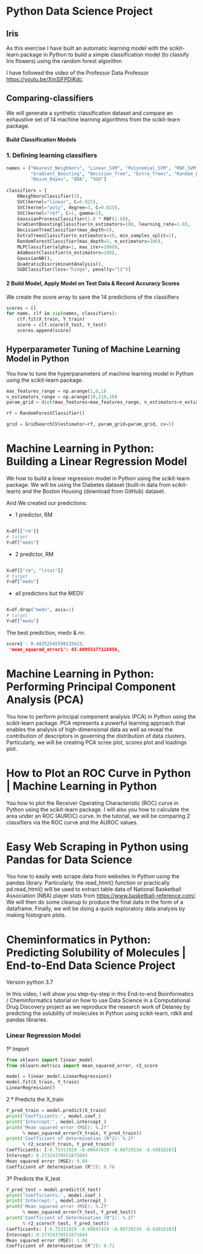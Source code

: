# Python Data Science Project


## Iris
As this exercise I have built an automatic learning model with the scikit-learn package in Python to build a simple classification model (to classify Iris flowers) using the random forest algorithm


I have followed the video of the Professor Data Professor https://youtu.be/XmSlFPDjKdc.



## Comparing-classifiers

We will generate a synthetic classification dataset and compare an exhaustive set of 14 machine learning algorithms from the scikit-learn package.

####  Build Classification Models
### 1. Defining learning classifiers
~~~ python
names = ["Nearest_Neighbors", "Linear_SVM", "Polynomial_SVM", "RBF_SVM", "Gaussian_Process",
         "Gradient_Boosting", "Decision_Tree", "Extra_Trees", "Random_Forest", "Neural_Net", "AdaBoost",
         "Naive_Bayes", "QDA", "SGD"]
​
classifiers = [
    KNeighborsClassifier(3),
    SVC(kernel="linear", C=0.025),
    SVC(kernel="poly", degree=3, C=0.025),
    SVC(kernel="rbf", C=1, gamma=2),
    GaussianProcessClassifier(1.0 * RBF(1.0)),
    GradientBoostingClassifier(n_estimators=100, learning_rate=1.0),
    DecisionTreeClassifier(max_depth=5),
    ExtraTreesClassifier(n_estimators=10, min_samples_split=2),
    RandomForestClassifier(max_depth=5, n_estimators=100),
    MLPClassifier(alpha=1, max_iter=1000),
    AdaBoostClassifier(n_estimators=100),
    GaussianNB(),
    QuadraticDiscriminantAnalysis(),
    SGDClassifier(loss="hinge", penalty="l2")]
~~~
#### 2 Build Model, Apply Model on Test Data & Record Accuracy Scores
We create the score array to save the 14 predictions of the classifiers
~~~ python
scores = []
for name, clf in zip(names, classifiers):
    clf.fit(X_train, Y_train)
    score = clf.score(X_test, Y_test)
    scores.append(score)
~~~


## Hyperparameter Tuning of Machine Learning Model in Python
You how to tune the hyperparameters of machine learning model in Python using the scikit-learn package.

~~~ python
max_features_range = np.arange(1,6,1)
n_estimators_range = np.arange(10,210,10)
param_grid = dict(max_features=max_features_range, n_estimators=n_estimators_range)

rf = RandomForestClassifier()

grid = GridSearchCV(estimator=rf, param_grid=param_grid, cv=5)
~~~


# Machine Learning in Python: Building a Linear Regression Model
We how to build a linear regression model in Python using the scikit-learn package. We will be using the Diabetes dataset (built-in data from scikit-learn) and the Boston Housing (download from GitHub) dataset.

And We created our predictions:
* 1 predictor, RM
~~~ python

X=df[["rm"]]
# target
Y=df["medv"]
~~~
* 2 predictor, RM
~~~ python

X=df[["rm", "lstat"]]
# target
Y=df["medv"]
~~~
* all predictors but the MEDV
~~~ python

X=df.drop("medv", axis=1)
# target
Y=df["medv"]
~~~

The best prediction, medv & rn:
~~~ python
score1': 0.48352545599133423,
 'mean_squared_error1': 43.60055177116956,
 ~~~


# Machine Learning in Python: Performing Principal Component Analysis (PCA)


You how to perform principal component analysis (PCA) in Python using the scikit-learn package. PCA represents a powerful learning approach that enables the analysis of high-dimensional data as well as reveal the contribution of descriptors in governing the distribution of data clusters. Particularly, we will be creating PCA scree plot, scores plot and loadings plot.


# How to Plot an ROC Curve in Python | Machine Learning in Python

You how to plot the Receiver Operating Characteristic (ROC) curve in Python using the scikit-learn package. I will also you how to calculate the area under an ROC (AUROC) curve. In the tutorial, we will be comparing 2 classifiers via the ROC curve and the AUROC values.

# Easy Web Scraping in Python using Pandas for Data Science

You how to easily web scrape data from websites in Python using the pandas library. Particularly, the read_html() function or practically pd.read_html() will be used to extract table data of National Basketball Association (NBA) player stats from https://www.basketball-reference.com/​. We will then do some cleanup to produce the final data in the form of a dataframe. Finally, we will be doing a quick exploratory data analysis by making histogram plots.


# Cheminformatics in Python: Predicting Solubility of Molecules | End-to-End Data Science Project

Version python 3.7 

In this video, I will show you step-by-step in this End-to-end Bioinformatics / Cheminformatics tutorial on how to use Data Science in a Computational Drug Discovery project as we reproduce the research work of Delaney by predicting the solubility of molecules in Python using scikit-learn, rdkit and pandas libraries. 

### Linear Regression Model 
1º Import
~~~ python
from sklearn import linear_model
from sklearn.metrics import mean_squared_error, r2_score

model = linear_model.LinearRegression()
model.fit(X_train, Y_train)
LinearRegression()
~~~

2 º Predicts the X_train
~~~ python
Y_pred_train = model.predict(X_train)
print('Coefficients:', model.coef_)
print('Intercept:', model.intercept_)
print('Mean squared error (MSE): %.2f'
      % mean_squared_error(Y_train, Y_pred_train))
print('Coefficient of determination (R^2): %.2f'
      % r2_score(Y_train, Y_pred_train))
Coefficients: [-0.75311929 -0.00647419 -0.00720234 -0.43018103]
Intercept: 0.27324370551875043
Mean squared error (MSE): 0.99
Coefficient of determination (R^2): 0.78
~~~
3º Predicts the X_test
~~~ python
Y_pred_test = model.predict(X_test)
print('Coefficients:', model.coef_)
print('Intercept:', model.intercept_)
print('Mean squared error (MSE): %.2f'
      % mean_squared_error(Y_test, Y_pred_test))
print('Coefficient of determination (R^2): %.2f'
      % r2_score(Y_test, Y_pred_test))
Coefficients: [-0.75311929 -0.00647419 -0.00720234 -0.43018103]
Intercept: 0.27324370551875043
Mean squared error (MSE): 1.08
Coefficient of determination (R^2): 0.71
~~~ 